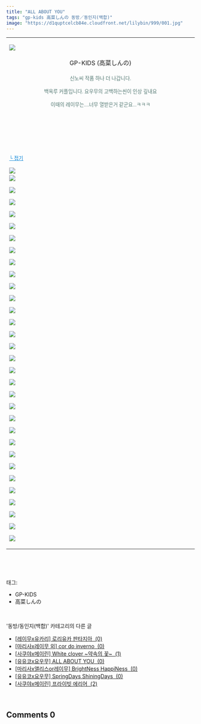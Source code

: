 ```yaml
---
title: "ALL ABOUT YOU"
tags: "gp-kids 高菜しんの 동방／동인지(백합)"
image: "https://d1quptcelcb84e.cloudfront.net/lilybin/999/001.jpg"
---
```

<div class="article">
<div class="area_view">
<div><table border="0" style="border-collapse:collapse"><colgroup><col style="width:1078px"/></colgroup><tbody valign="top"><tr><td valign="middle"><p style="text-align: justify"><img src="{{ site.imgserver8 }}/lilybin/999/001.jpg"/><span style="color:#557a74; font-family:돋움; font-size:10pt"> 
</span></p><p style="text-align: center"><span style="text-align: start;">GP-KIDS (高菜しんの)</span><br/><br/><font color="#557a74" face="돋움"><span style="font-size: 10pt;">신노씨 작품 하나 더 나갑니다.
</span></font></p><p style="text-align: center"><span style="color:#557a74; font-family:돋움; font-size:10pt">백옥루 커플입니다. 요우무의 고백하는씬이 인상 깊내요
</span></p><p style="text-align: center"><span style="color:#557a74; font-family:돋움; font-size:10pt">이때의 레이무는....너무 열받은거 같군요...ㅋㅋㅋ
</span></p><p style="text-align: justify"> 
 </p><p style="text-align: justify"> 
 </p><p style="text-align: justify"> 
 </p><p style="text-align: justify"><a href="http://blog.naver.com/PostView.nhn?blogId=cjb0236&amp;logNo=150123029617&amp;parentCategoryNo=&amp;categoryNo=41&amp;viewDate=&amp;isShowPopularPosts=false&amp;from=postView"><span style="color:#0482d6; font-family:돋움; font-size:10pt; text-decoration:underline">└ 접기</span></a><span style="color:#557a74; font-family:돋움; font-size:10pt">
</span></p><p style="text-align: justify"><img src="{{ site.imgserver8 }}/lilybin/999/002.jpg"/><span style="color:#557a74; font-family:돋움; font-size:10pt"><br/><img src="{{ site.imgserver8 }}/lilybin/999/003.jpg"/><br/><br/><img src="{{ site.imgserver8 }}/lilybin/999/004.jpg"/><br/><br/><img src="{{ site.imgserver8 }}/lilybin/999/005.jpg"/><br/><br/><img src="{{ site.imgserver8 }}/lilybin/999/006.jpg"/><br/><br/><img src="{{ site.imgserver8 }}/lilybin/999/007.jpg"/><br/><br/><img src="{{ site.imgserver8 }}/lilybin/999/008.jpg"/><br/><br/><img src="{{ site.imgserver8 }}/lilybin/999/009.jpg"/><br/><br/><img src="{{ site.imgserver8 }}/lilybin/999/010.jpg"/><br/><br/><img src="{{ site.imgserver8 }}/lilybin/999/011.jpg"/><br/><br/><img src="{{ site.imgserver8 }}/lilybin/999/012.jpg"/><br/><br/><img src="{{ site.imgserver8 }}/lilybin/999/013.jpg"/><br/><br/><img src="{{ site.imgserver8 }}/lilybin/999/014.jpg"/><br/><br/><img src="{{ site.imgserver8 }}/lilybin/999/015.jpg"/><br/><br/><img src="{{ site.imgserver8 }}/lilybin/999/016.jpg"/><br/><br/><img src="{{ site.imgserver8 }}/lilybin/999/017.jpg"/><br/><br/><img src="{{ site.imgserver8 }}/lilybin/999/018.jpg"/><br/><br/><img src="{{ site.imgserver8 }}/lilybin/999/019.jpg"/><br/><br/><img src="{{ site.imgserver8 }}/lilybin/999/020.jpg"/><br/><br/><img src="{{ site.imgserver8 }}/lilybin/999/021.jpg"/><br/><br/><img src="{{ site.imgserver8 }}/lilybin/999/022.jpg"/><br/><br/><img src="{{ site.imgserver8 }}/lilybin/999/023.jpg"/><br/><br/><img src="{{ site.imgserver8 }}/lilybin/999/024.jpg"/><br/><br/><img src="{{ site.imgserver8 }}/lilybin/999/025.jpg"/><br/><br/><img src="{{ site.imgserver8 }}/lilybin/999/026.jpg"/><br/><br/><img src="{{ site.imgserver8 }}/lilybin/999/027.jpg"/><br/><br/><img src="{{ site.imgserver8 }}/lilybin/999/028.jpg"/><br/><br/><img src="{{ site.imgserver8 }}/lilybin/999/029.jpg"/><br/><br/><img src="{{ site.imgserver8 }}/lilybin/999/030.jpg"/><br/><br/><img src="{{ site.imgserver8 }}/lilybin/999/031.jpg"/><br/><br/><img src="{{ site.imgserver8 }}/lilybin/999/032.jpg"/><br/><br/><img src="{{ site.imgserver8 }}/lilybin/999/033.jpg"/>
</span></p></td></tr></tbody></table></div><p><br/></p>
</div></div><br/>
<div class="tagTrail">
<p>태그: </p>
<ul>
<li>GP-KIDS</li>
<li>高菜しんの</li>
</ul>
</div><br/>
<div class="another">
<p>'동방/동인지(백합)' 카테고리의 다른 글</p>
<ul>
<li><a href="/lilybin_1002">
[레이무x유카리] 로리유카 판타지아  (0)
</a></li>
<li><a href="/lilybin_1001">
[마리사x레이무 외] cor do inverno  (0)
</a></li>
<li><a href="/lilybin_1000">
[사쿠야x메이린] White clover ~약속의 꽃~  (1)
</a></li>
<li><a href="/lilybin_999">
[유유코x요우무] ALL ABOUT YOU  (0)
</a></li>
<li><a href="/lilybin_998">
[마리사x앨리스or레이무] BrightNess HappiNess  (0)
</a></li>
<li><a href="/lilybin_997">
[유유코x요우무] SpringDays ShiningDays  (0)
</a></li>
<li><a href="/lilybin_996">
[사쿠야x메이린] 프라이빗 에리어  (2)
</a></li>
</ul>
</div><br/>
<div class="comment">
<h2 class="bold">Comments <span id="commentCount999">0</span></h2>
<div style="clear:both;">
<div id="entry999Comment" style="display:block">
</div>
</div>
</div><br/>
<br/>
<p id="refer"></p>
<br/>

